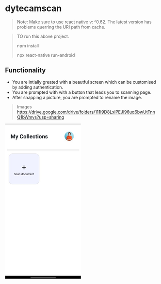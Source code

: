 # dytecamscan


>Note: Make sure to use react native v: ^0.62. The latest version has problems querring the URI path from cache.


> TO run this above project.
> 
> npm install
>
> npx react-native run-android


## Functionality
- You are intially greated with a beautful screen which can be customised by adding authentication.
- You are prompted with with a button that leads you to scanning page.
- After snapping a picture, you are prompted to rename the image.


>Images
>https://drive.google.com/drive/folders/111I9D8LxlPEJl96uq6bwUtTnnQ1bWmvs?usp=sharing

<img src="https://raw.githubusercontent.com/CRUCIFIER0/dytecamscan/main/1.jpg" width="250">
